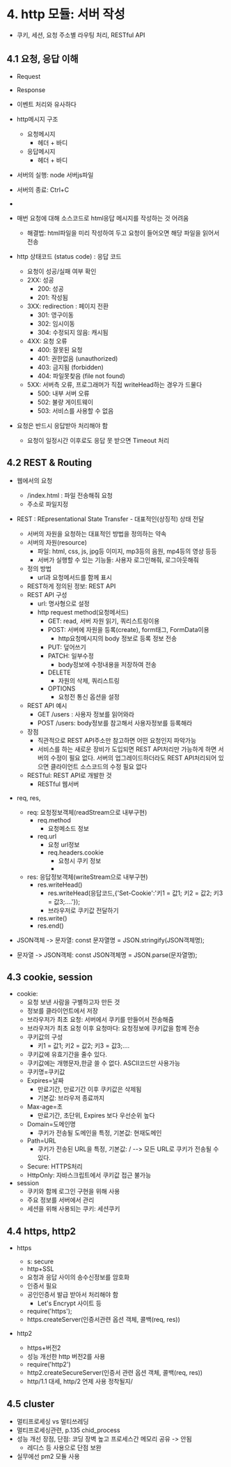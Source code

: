 # 4. http 모듈: 서버 작성
* 쿠키, 세션, 요청 주소별 라우팅 처리, RESTful API

## 4.1 요청, 응답 이해
* Request
* Response
* 이벤트 처리와 유사하다

* http메시지 구조
  - 요청메시지
    - 헤더 + 바디
  - 응답메시지
    - 헤더 + 바디

* 서버의 실행: node 서버js파일
* 서버의 종료: Ctrl+C
* 

* 매번 요청에 대해 소스코드로 html응답 메시지를 작성하는 것 어려움
  * 해결법: html파일을 미리 작성하여 두고 요청이 들어오면 해당 파일을 읽어서 전송

* http 상태코드 (status code) : 응답 코드
  - 요청이 성공/실패 여부 확인
  - 2XX: 성공
    - 200: 성공
    - 201: 작성됨
  - 3XX: redirection : 페이지 전환
    - 301: 영구이동
    - 302: 임시이동
    - 304: 수정되지 않음: 캐시됨
  - 4XX: 요청 오류
    - 400: 잘못된 요청
    - 401: 권한없음 (unauthorized)
    - 403: 금지됨 (forbidden)
    - 404: 파일못찾음 (file not found)
  - 5XX: 서버측 오류, 프로그래머가 직접 writeHead하는 경우가 드물다
    - 500: 내부 서버 오류
    - 502: 불량 게이트웨이
    - 503: 서비스를 사용할 수 없음

* 요청은 반드시 응답받아 처리해야 함
  - 요청이 일정시간 이후로도 응답 못 받으면 Timeout 처리

## 4.2 REST & Routing
* 웹에서의 요청
  * /index.html : 파일 전송해줘 요청
  * 주소로 파일지정
* REST : REpresentational State Transfer - 대표적인(상징적) 상태 전달
  - 서버의 자원을 요청하는 대표적인 방법을 정의하는 약속
  - 서버의 자원(resource)
    - 파일: html, css, js, jpg등 이미지, mp3등의 음원, mp4등의 영상 등등
    - 서버가 실행할 수 있는 기능들: 사용자 로그인해줘, 로그아웃해줘
  - 정의 방법
    - url과 요청메서드를 함께 표시
  - REST하게 정의된 정보: REST API
  - REST API 구성
    - url: 명사형으로 설정
    - http request method(요청메서드)
      - GET: read, 서버 자원 읽기, 쿼리스트링이용
      - POST: 서버에 자원을 등록(create), form태그, FormData이용
        - http요청메시지의 body 정보로 등록 정보 전송
      - PUT: 덮어쓰기
      - PATCH: 일부수정
        - body정보에 수정내용을 저장하여 전송
      - DELETE
        - 자원의 삭제, 쿼리스트링
      - OPTIONS
        - 요청전 통신 옵션을 설정
  - REST API 예시
    - GET /users : 사용자 정보를 읽어와라
    - POST /users: body정보를 참고해서 사용자정보를 등록해라
  - 장점
    - 직관적으로 REST API주소만 참고하면 어떤 요청인지 파악가능
    - 서비스를 하는 새로운 장비가 도입되면 REST API처리만 가능하게 하면 서버의 수정이 필요 없다.
      서버의 업그레이드하더라도 REST API처리되어 있으면 클라이언트 소스코드의 수정 필요 없다
  - RESTful: REST API로 개발한 것
    - RESTful 웹서버

* req, res,
  - req: 요청정보객체(readStream으로 내부구현)
    - req.method
      - 요청메소드 정보
    - req.url
      - 요청 url정보
      - req.headers.cookie
        - 요청시 쿠키 정보
        -
  - res: 응답정보객체(writeStream으로 내부구현)
    - res.writeHead()
      - res.writeHead(응답코드,{'Set-Cookie':'키1 = 값1; 키2 = 값2; 키3 = 값3;....'});
      - 브라우저로 쿠키값 전달하기
    - res.write()
    - res.end()

* JSON객체 -> 문자열: const 문자열명 = JSON.stringify(JSON객체명);
* 문자열 -> JSON객체: const JSON객체명 = JSON.parse(문자열명);


## 4.3 cookie, session
* cookie:
  - 요청 보낸 사람을 구별하고자 만든 것
  - 정보를 클라이언트에서 저장
  - 브라우저가 최초 요청: 서버에서 쿠키를 만들어서 전송해줌
  - 브라우저가 최초 요청 이후 요청마다: 요청정보에 쿠키값을 함께 전송
  - 쿠키값의 구성
    - 키1 = 값1; 키2 = 값2; 키3 = 값3;....
  - 쿠키값에 유효기간을 줄수 있다.
  - 쿠키값에는 개행문자,한글 쓸 수 없다.  ASCII코드만 사용가능
  - 쿠키명=쿠키값
  - Expires=날짜
    - 만료기간, 만료기간 이후 쿠키값은 삭제됨
    - 기본값: 브라우저 종료까지
  - Max-age=초
    - 만료기간, 초단위, Expires 보다 우선순위 높다
  - Domain=도메인명
    - 쿠키가 전송될 도메인을 특정, 기본값: 현재도메인
  - Path=URL
    - 쿠키가 전송된 URL을 특정, 기본값: / --> 모든 URL로 쿠키가 전송될 수 있다.
  - Secure: HTTPS처리
  - HttpOnly: 자바스크립트에서 쿠키값 접근 불가능
* session
  - 쿠키와 함께 로그인 구현을 위해 사용
  - 주요 정보를 서버에서 관리
  - 세션을 위해 사용되는 쿠키: 세션쿠키
## 4.4 https, http2
* https
  - s: secure
  - http+SSL
  - 요청과 응답 사이의 송수신정보를 암호화
  - 인증서 필요
  - 공인인증서 발급 받아서 처리해야 함
    - Let's Encrypt 사이트 등
  - require('https');
  - https.createServer(인증서관련 옵션 객체, 콜백(req, res))

* http2
  - https+버전2
  - 성능 개선한 http 버전2를 사용
  - require('http2')
  - http2.createSecureServer(인증서 관련 옵션 객체, 콜백(req, res))
  - http/1.1 대세, http/2 언제 사용 정착될지/

## 4.5 cluster
* 멀티프로세싱 vs 멀티쓰레딩
* 멀티프로세싱관련, p.135 chid_process
* 성능 개선 장점, 단점: 코딩 장벽 높고 프로세스간 메모리 공유 -> 안됨
  - 레디스 등 사용으로 단점 보완
* 실무에선 pm2 모듈 사용